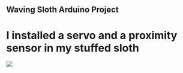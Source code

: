 ## Waving Sloth Arduino Project

# I installed a servo and a proximity sensor in my stuffed sloth

![](https://github.com/andrei-sebald/Projects/blob/main/FriendlySloth/SlothWaving/SlothWaving.gif)
